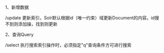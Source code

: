 1、新增数据

/update	更新索引，Solr默认根据id（唯一约束）域更新Document的内容。id搜不到则添加操，找到则更新

2、查询Query

/select	执行搜索索引操作时，必须指定"q"查询条件方可进行搜索

